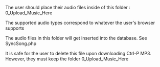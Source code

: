 The user should place their audio files inside of this folder : 0_Upload_Music_Here

The supported audio types correspond to whatever the user's browser supports

The audio files in this folder will get inserted into the database. See SyncSong.php

It is safe for the user to delete this file upon downloading Ctrl-P MP3. However, they must 
keep the folder 0_Upload_Music_Here